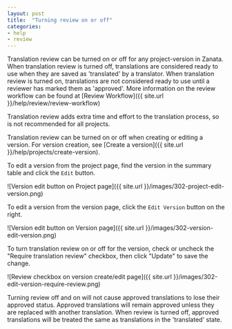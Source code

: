 ```yaml
---
layout: post
title:  "Turning review on or off"
categories:
- help
- review
---
```


Translation review can be turned on or off for any project-version in Zanata. When translation review is turned off, translations are considered ready to use when they are saved as 'translated' by a translator. When translation review is turned on, translations are not considered ready to use until a reviewer has marked them as 'approved'. More information on the review workflow can be found at [Review Workflow]({{ site.url }}/help/review/review-workflow)

Translation review adds extra time and effort to the translation process, so is not recommended for all projects.


Translation review can be turned on or off when creating or editing a version. For version creation, see [Create a version]({{ site.url }}/help/projects/create-version).

To edit a version from the project page, find the version in the summary table and click the `Edit` button.

![Version edit button on Project page]({{ site.url }}/images/302-project-edit-version.png)

To edit a version from the version page, click the `Edit Version` button on the right.

![Version edit button on Version page]({{ site.url }}/images/302-version-edit-version.png)


To turn translation review on or off for the version, check or uncheck the "Require translation review" checkbox, then click "Update" to save the change.

![Review checkbox on version create/edit page]({{ site.url }}/images/302-edit-version-require-review.png)

Turning review off and on will not cause approved translations to lose their approved status. Approved translations will remain approved unless they are replaced with another translation. When review is turned off,  approved translations will be treated the same as translations in the 'translated' state.
